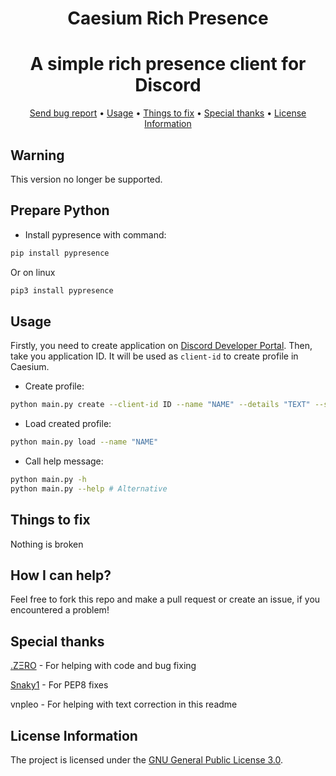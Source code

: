 <div align="center">

# Caesium Rich Presence
</div>
<div align="center">

# A simple rich presence client for Discord
</div>

<div align="center">
    <a href="https://github.com/OctoBanon-Main/Caesium-Rich-Presence/issues">Send bug report</a>
    •
    <a href="https://github.com/OctoBanon-Main/Caesium-Rich-Presence#usage">Usage</a>
    •
    <a href="https://github.com/OctoBanon-Main/Caesium-Rich-Presence#things-to-fix">Things to fix</a>
    •
    <a href="https://github.com/OctoBanon-Main/Caesium-Rich-Presence#special-thanks">Special thanks</a>
    •
    <a href="https://github.com/OctoBanon-Main/Caesium-Rich-Presence#license-information">License Information</a>
</div>

## Warning
This version no longer be supported.


## Prepare Python
- Install pypresence with command:
```bash
pip install pypresence
```

Or on linux
```bash
pip3 install pypresence
```
## Usage
Firstly, you need to create application on [Discord Developer Portal](https://discord.com/developers/applications).
Then, take you application ID. 
It will be used as `client-id` to create profile in Caesium.
- Create profile:
```bash
python main.py create --client-id ID --name "NAME" --details "TEXT" --state "TEXT"
```
- Load created profile:
```bash
python main.py load --name "NAME"
```
- Call help message:
```bash
python main.py -h     
python main.py --help # Alternative
```

## Things to fix
Nothing is broken

## How I can help?
Feel free to fork this repo and make a pull request or create an issue, if you encountered a problem!

## Special thanks
[.ZΞRO](https://github.com/kostya-zero) - For helping with code and bug fixing

[Snaky1](https://github.com/Snaky1) - For PEP8 fixes

vnpleo - For helping with text correction in this readme


## License Information
The project is licensed under the [GNU General Public License 3.0](https://github.com/OctoBanon-Main/Caesium-Rich-Presence/blob/development/LICENSE).
